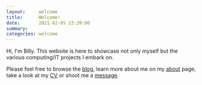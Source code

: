 ```yaml
---
layout:     welcome
title:      Welcome!
date:       2021-02-05 23:39:00
summary:
categories: welcome
---
```


Hi, I'm Billy. This website is here to showcase not only myself but the various computing/IT projects I embark on.

Please feel free to browse the [blog](https://www.bgigurtsis.com/blog/), learn more about me on my [about](https://www.bgigurtsis.com/about/) page, take a look at my [CV](https://www.bgigurtsis.com/CV/) or shoot me a [message](https://www.bgigurtsis.com/contact/).
